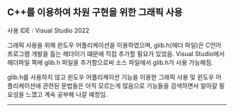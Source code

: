 ## C++를 이용하여 차원 구현을 위한 그래픽 사용

사용 IDE : Visual Studio 2022

그래픽 사용을 위해 윈도우 어플리케이션을 이용하였으며, glib.h(헤더 파일)은 C언어 프로그램 개발을 돕는 헤더이기 떄문에 직접 추가할 필요가 있었음.
Visual Studio에서 헤더파일 쪽에 glib.h 파일을 추가함으로써 소스 파일에서 glib.h가 사용 가능해짐.


glib.h를 사용하지 않고 윈도우 어플리케이션 기능을 이용한 그래픽 사용 및 윈도우 어플리케이션에 관련된 문법들은 아직 모르는게 많음으로 기능들을 검색하면서 알아갈 필요성을 느꼈고
계속 공부해 나갈 예정임.

--------------------------------------------------------------------------------------------------


